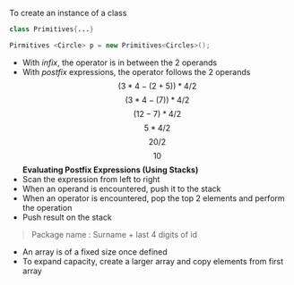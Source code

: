 To create an instance of a class
```Java
class Primitives{...}

Pirmitives <Circle> p = new Primitives<Circles>();
```
- With *infix*, the operator is in between the 2 operands
- With *postfix* expressions, the operator follows the 2 operands
$$
(3 * 4 - (2 + 5)) * 4 / 2
$$
$$
(3 * 4 - (7)) * 4 / 2
$$
$$
(12 - 7) * 4 / 2
$$
$$
5 * 4/2
$$
$$
20 / 2
$$
$$
10
$$
**Evaluating Postfix Expressions (Using Stacks)**
- Scan the expression from left to right
- When an operand is encountered, push it to the stack
- When an operator is encountered, pop the top 2 elements and perform the operation
- Push result on the stack

> Package name : Surname + last 4 digits of id

- An array is of a fixed size once defined
- To expand capacity, create a larger array and copy elements from first array

